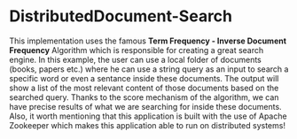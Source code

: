 # DistributedDocument-Search

This implementation uses the famous <b>Term Frequency - Inverse Document Frequency</b> Algorithm which is responsible for creating a great search engine.
In this example, the user can use a local folder of documents (books, papers etc.) where he can use a string query as an input to search a specific word or even a sentance inside these documents. The output will show a list of the most relevant content of those documents based on the searched query. Thanks to the score mechanism of the algorithm, we can have precise results of what we are searching for inside these documents. Also, it worth mentioning that this application is built with the use of Apache Zookeeper which makes this application able to run on distributed systems!
